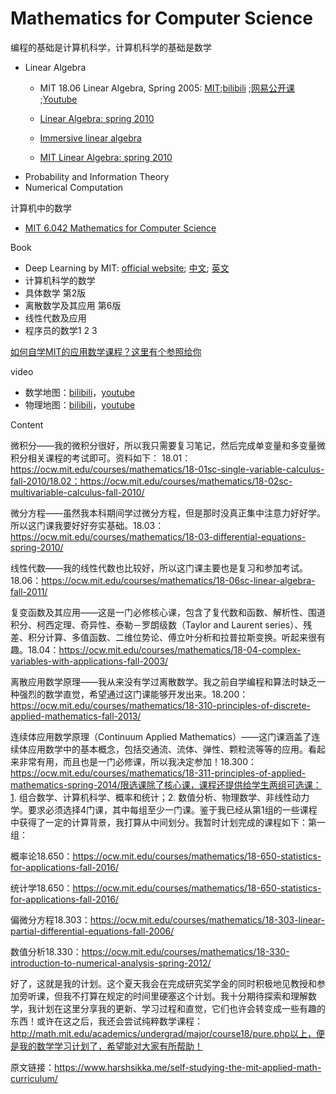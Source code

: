 # Mathematics for Computer Science

编程的基础是计算机科学，计算机科学的基础是数学

* Linear Algebra
    * MIT 18.06  Linear Algebra, Spring 2005: [MIT](https://ocw.mit.edu/courses/mathematics/18-06sc-linear-algebra-fall-2011/);[bilibili](https://www.bilibili.com/video/av15463995?from=search&seid=13397969681830042332) ;[网易公开课](http://open.163.com/special/opencourse/daishu.html) ;[Youtube](https://www.youtube.com/watch?v=ZK3O402wf1c&list=PLE7DDD91010BC51F8)
    * [Linear Algebra: spring 2010](https://ocw.mit.edu/courses/mathematics/18-06-linear-algebra-spring-2010/index.htm)
    * [Immersive linear algebra](http://immersivemath.com/ila/index.html)
    
    * [MIT Linear Algebra: spring 2010](https://ocw.mit.edu/courses/mathematics/18-06-linear-algebra-spring-2010/index.htm)
* Probability and Information Theory
* Numerical Computation


计算机中的数学

* [MIT 6.042 Mathematics for Computer Science](http://courses.csail.mit.edu/6.042/spring18/) 

Book
* Deep Learning by MIT: [official website](http://www.deeplearningbook.org); [中文](https://github.com/exacity/deeplearningbook-chinese); [英文](https://github.com/daviddao/deep-learning-book)
* 计算机科学的数学 
* 具体数学 第2版
* 离散数学及其应用 第6版
* 线性代数及应用
* 程序员的数学1 2 3 

[如何自学MIT的应用数学课程？这里有个参照给你](https://mbd.baidu.com/newspage/data/landingsuper?context=%7B%22nid%22%3A%22news_9318032385943426035%22%7D&n_type=0&p_from=1)

video

* 数学地图：[bilibili](https://www.bilibili.com/video/av9208524?from=search&seid=15485865071546240272)，[youtube](https://www.youtube.com/watch?v=OmJ-4B-mS-Y&list=PLOYRlicwLG3St5aEm02ncj-sPDJwmojIS&index=2)
* 物理地图：[bilibili](https://www.bilibili.com/video/av9206164?from=search&seid=8874245310149466695)，[youtube](https://www.youtube.com/watch?v=ZihywtixUYo&list=PLOYRlicwLG3St5aEm02ncj-sPDJwmojIS&index=1)



Content

微积分——我的微积分很好，所以我只需要复习笔记，然后完成单变量和多变量微积分相关课程的考试即可。资料如下： 18.01：https://ocw.mit.edu/courses/mathematics/18-01sc-single-variable-calculus-fall-2010/18.02：https://ocw.mit.edu/courses/mathematics/18-02sc-multivariable-calculus-fall-2010/

微分方程——虽然我本科期间学过微分方程，但是那时没真正集中注意力好好学。所以这门课我要好好夯实基础。18.03：https://ocw.mit.edu/courses/mathematics/18-03-differential-equations-spring-2010/

线性代数——我的线性代数也比较好，所以这门课主要也是复习和参加考试。18.06：https://ocw.mit.edu/courses/mathematics/18-06sc-linear-algebra-fall-2011/

复变函数及其应用——这是一门必修核心课，包含了复代数和函数、解析性、围道积分、柯西定理、奇异性、泰勒－罗朗级数（Taylor and Laurent series）、残差、积分计算、多值函数、二维位势论、傅立叶分析和拉普拉斯变换。听起来很有趣。18.04：https://ocw.mit.edu/courses/mathematics/18-04-complex-variables-with-applications-fall-2003/

离散应用数学原理——我从来没有学过离散数学。我之前自学编程和算法时缺乏一种强烈的数学直觉，希望通过这门课能够开发出来。18.200：https://ocw.mit.edu/courses/mathematics/18-310-principles-of-discrete-applied-mathematics-fall-2013/

连续体应用数学原理（Continuum Applied Mathematics）——这门课涵盖了连续体应用数学中的基本概念，包括交通流、流体、弹性、颗粒流等等的应用。看起来非常有用，而且也是一门必修课，所以我决定参加！18.300：https://ocw.mit.edu/courses/mathematics/18-311-principles-of-applied-mathematics-spring-2014/限选课除了核心课，课程还提供给学生两组可选课：1. 组合数学、计算机科学、概率和统计；2. 数值分析、物理数学、非线性动力学。要求必须选择4门课，其中每组至少一门课。鉴于我已经从第1组的一些课程中获得了一定的计算背景，我打算从中间划分。我暂时计划完成的课程如下：第一组：

概率论18.650：https://ocw.mit.edu/courses/mathematics/18-650-statistics-for-applications-fall-2016/

统计学18.650：https://ocw.mit.edu/courses/mathematics/18-650-statistics-for-applications-fall-2016/



偏微分方程18.303：https://ocw.mit.edu/courses/mathematics/18-303-linear-partial-differential-equations-fall-2006/

数值分析18.330：https://ocw.mit.edu/courses/mathematics/18-330-introduction-to-numerical-analysis-spring-2012/

好了，这就是我的计划。这个夏天我会在完成研究奖学金的同时积极地见教授和参加旁听课，但我不打算在规定的时间里硬塞这个计划。我十分期待探索和理解数学，我计划在这里分享我的更新、学习过程和直觉，它们也许会转变成一些有趣的东西！或许在这之后，我还会尝试纯粹数学课程：http://math.mit.edu/academics/undergrad/major/course18/pure.php以上，便是我的数学学习计划了，希望能对大家有所帮助！

原文链接：https://www.harshsikka.me/self-studying-the-mit-applied-math-curriculum/
